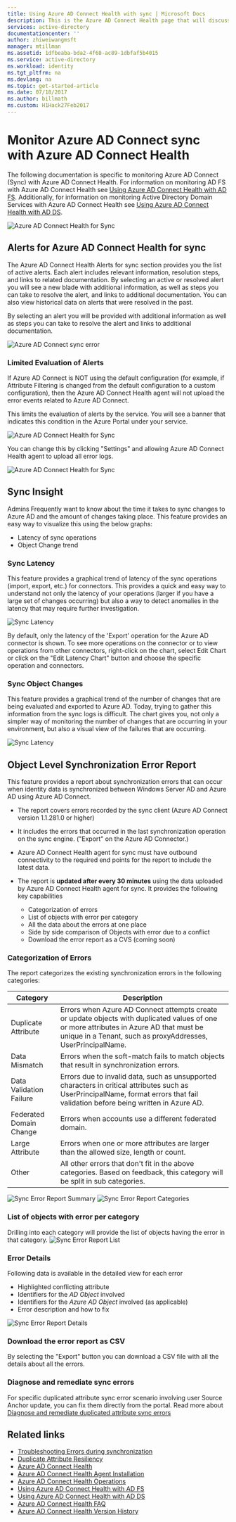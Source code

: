 ```yaml
---
title: Using Azure AD Connect Health with sync | Microsoft Docs
description: This is the Azure AD Connect Health page that will discuss how to monitor Azure AD Connect sync.
services: active-directory
documentationcenter: ''
author: zhiweiwangmsft
manager: mtillman
ms.assetid: 1dfbeaba-bda2-4f68-ac89-1dbfaf5b4015
ms.service: active-directory
ms.workload: identity
ms.tgt_pltfrm: na
ms.devlang: na
ms.topic: get-started-article
ms.date: 07/18/2017
ms.author: billmath
ms.custom: H1Hack27Feb2017
---
```

# Monitor Azure AD Connect sync with Azure AD Connect Health
The following documentation is specific to monitoring Azure AD Connect (Sync) with Azure AD Connect Health.  For information on monitoring AD FS with Azure AD Connect Health see [Using Azure AD Connect Health with AD FS](how-to-connect-health-adfs.md). Additionally, for information on monitoring Active Directory Domain Services with Azure AD Connect Health see [Using Azure AD Connect Health with AD DS](how-to-connect-health-adds.md).

![Azure AD Connect Health for Sync](./media/how-to-connect-health-sync/syncsnapshot.png)

## Alerts for Azure AD Connect Health for sync
The Azure AD Connect Health Alerts for sync section provides you the list of active alerts. Each alert includes relevant information, resolution steps, and links to related documentation. By selecting an active or resolved alert you will see a new blade with additional information, as well as steps you can take to resolve the alert, and links to additional documentation. You can also view historical data on alerts that were resolved in the past.

By selecting an alert you will be provided with additional information as well as steps you can take to resolve the alert and links to additional documentation.

![Azure AD Connect sync error](./media/how-to-connect-health-sync/alert.png)

### Limited Evaluation of Alerts
If Azure AD Connect is NOT using the default configuration (for example, if Attribute Filtering is changed from the default configuration to a custom configuration), then the Azure AD Connect Health agent will not upload the error events related to Azure AD Connect.

This limits the evaluation of alerts by the service. You will see a banner that indicates this condition in the Azure Portal under your service.

![Azure AD Connect Health for Sync](./media/how-to-connect-health-sync/banner.png)

You can change this by clicking "Settings" and allowing Azure AD Connect Health agent to upload all error logs.

![Azure AD Connect Health for Sync](./media/how-to-connect-health-sync/banner2.png)

## Sync Insight
Admins Frequently want to know about the time it takes to sync changes to Azure AD and the amount of changes taking place. This feature provides an easy way to visualize this using the below graphs:   

* Latency of sync operations
* Object Change trend

### Sync Latency
This feature provides a graphical trend of latency of the sync operations (import, export, etc.) for connectors.  This provides a quick and easy way to understand not only the latency of your operations (larger if you have a large set of changes occurring) but also a way to detect anomalies in the latency that may require further investigation.

![Sync Latency](./media/how-to-connect-health-sync/synclatency02.png)

By default, only the latency of the 'Export' operation for the Azure AD connector is shown.  To see more operations on the connector or to view operations from other connectors, right-click on the chart,  select Edit Chart or click on the "Edit Latency Chart" button and choose the specific operation and connectors.

### Sync Object Changes
This feature provides a graphical trend of the number of changes that are being evaluated and exported to Azure AD.  Today, trying to gather this information from the sync logs is difficult.  The chart gives you, not only a simpler way of monitoring the number of changes that are occurring in your environment, but also a visual view of the failures that are occurring.

![Sync Latency](./media/how-to-connect-health-sync/syncobjectchanges02.png)

## Object Level Synchronization Error Report
This feature provides a report about synchronization errors that can occur when identity data is synchronized between Windows Server AD and Azure AD using Azure AD Connect.

* The report covers errors recorded by the sync client (Azure AD Connect version 1.1.281.0 or higher)
* It includes the errors that occurred in the last synchronization operation on the sync engine. ("Export" on the Azure AD Connector.)
* Azure AD Connect Health agent for sync must have outbound connectivity to the required end points for the report to include the latest data.
* The report is **updated after every 30 minutes** using the data uploaded by Azure AD Connect Health agent for sync.
  It provides the following key capabilities

  * Categorization of errors
  * List of objects with error per category
  * All the data about the errors at one place
  * Side by side comparison of Objects with error due to a conflict
  * Download the error report as a CVS (coming soon)

### Categorization of Errors
The report categorizes the existing synchronization errors in the following categories:

| Category | Description |
| --- | --- |
| Duplicate Attribute |Errors when Azure AD Connect attempts create or update objects with duplicated values of one or more attributes in Azure AD that must be unique in a Tenant, such as proxyAddresses, UserPrincipalName. |
| Data Mismatch |Errors when the soft-match fails to match objects that result in synchronization errors. |
| Data Validation Failure |Errors due to invalid data, such as unsupported characters in critical attributes such as UserPrincipalName, format errors that fail validation before being written in Azure AD. |
| Federated Domain Change | Errors when accounts use a different federated domain. |
| Large Attribute |Errors when one or more attributes are larger than the allowed size, length or count. |
| Other |All other errors that don't fit in the above categories. Based on feedback, this category will be split in sub categories. |

![Sync Error Report Summary](./media/how-to-connect-health-sync/errorreport01.png)
![Sync Error Report Categories](./media/how-to-connect-health-sync/SyncErrorByTypes.PNG)

### List of objects with error per category
Drilling into each category will provide the list of objects having the error in that category.
![Sync Error Report List](./media/how-to-connect-health-sync/errorreport03.png)

### Error Details
Following data is available in the detailed view for each error

* Highlighted conflicting attribute
* Identifiers for the *AD Object* involved
* Identifiers for the *Azure AD Object* involved (as applicable)
* Error description and how to fix

![Sync Error Report Details](./media/how-to-connect-health-sync/duplicateAttributeSyncError.png)

### Download the error report as CSV
By selecting the "Export" button you can download a CSV file with all the details about all the errors.

### Diagnose and remediate sync errors 
For specific duplicated attribute sync error scenario involving user Source Anchor update, you can fix them directly from the portal. 
Read more about [Diagnose and remediate duplicated attribute sync errors](how-to-connect-health-diagnose-sync-errors.md)

## Related links
* [Troubleshooting Errors during synchronization](tshoot-connect-sync-errors.md)
* [Duplicate Attribute Resiliency](how-to-connect-syncservice-duplicate-attribute-resiliency.md)
* [Azure AD Connect Health](whatis-hybrid-identity-health.md)
* [Azure AD Connect Health Agent Installation](how-to-connect-health-agent-install.md)
* [Azure AD Connect Health Operations](how-to-connect-health-operations.md)
* [Using Azure AD Connect Health with AD FS](how-to-connect-health-adfs.md)
* [Using Azure AD Connect Health with AD DS](how-to-connect-health-adds.md)
* [Azure AD Connect Health FAQ](reference-connect-health-faq.md)
* [Azure AD Connect Health Version History](reference-connect-health-version-history.md)
